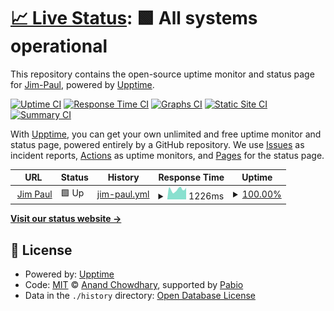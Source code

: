 # [📈 Live Status](https://Jim-Paul.github.io/Upptime-Status): <!--live status--> **🟩 All systems operational**

This repository contains the open-source uptime monitor and status page for [Jim-Paul](https://Jim-Paul.github.io/Upptime-Status), powered by [Upptime](https://github.com/upptime/upptime).

[![Uptime CI](https://github.com/Jim-Paul/Upptime-Status/workflows/Uptime%20CI/badge.svg)](https://github.com/Jim-Paul/Upptime-Status/actions?query=workflow%3A%22Uptime+CI%22)
[![Response Time CI](https://github.com/Jim-Paul/Upptime-Status/workflows/Response%20Time%20CI/badge.svg)](https://github.com/Jim-Paul/Upptime-Status/actions?query=workflow%3A%22Response+Time+CI%22)
[![Graphs CI](https://github.com/Jim-Paul/Upptime-Status/workflows/Graphs%20CI/badge.svg)](https://github.com/Jim-Paul/Upptime-Status/actions?query=workflow%3A%22Graphs+CI%22)
[![Static Site CI](https://github.com/Jim-Paul/Upptime-Status/workflows/Static%20Site%20CI/badge.svg)](https://github.com/Jim-Paul/Upptime-Status/actions?query=workflow%3A%22Static+Site+CI%22)
[![Summary CI](https://github.com/Jim-Paul/Upptime-Status/workflows/Summary%20CI/badge.svg)](https://github.com/Jim-Paul/Upptime-Status/actions?query=workflow%3A%22Summary+CI%22)

With [Upptime](https://upptime.js.org), you can get your own unlimited and free uptime monitor and status page, powered entirely by a GitHub repository. We use [Issues](https://github.com/Jim-Paul/Upptime-Status/issues) as incident reports, [Actions](https://github.com/Jim-Paul/Upptime-Status/actions) as uptime monitors, and [Pages](https://Jim-Paul.github.io/Upptime-Status) for the status page.

<!--start: status pages-->
<!-- This summary is generated by Upptime (https://github.com/upptime/upptime) -->
<!-- Do not edit this manually, your changes will be overwritten -->
<!-- prettier-ignore -->
| URL | Status | History | Response Time | Uptime |
| --- | ------ | ------- | ------------- | ------ |
| <img alt="" src="https://icons.duckduckgo.com/ip3/jimpaul.ng.ico" height="13"> [Jim Paul](https://jimpaul.ng) | 🟩 Up | [jim-paul.yml](https://github.com/Jim-Paul/Upptime-Status/commits/HEAD/history/jim-paul.yml) | <details><summary><img alt="Response time graph" src="./graphs/jim-paul/response-time-week.png" height="20"> 1226ms</summary><br><a href="https://Jim-Paul.github.io/Upptime-Status/history/jim-paul"><img alt="Response time 1226" src="https://img.shields.io/endpoint?url=https%3A%2F%2Fraw.githubusercontent.com%2FJim-Paul%2FUpptime-Status%2FHEAD%2Fapi%2Fjim-paul%2Fresponse-time.json"></a><br><a href="https://Jim-Paul.github.io/Upptime-Status/history/jim-paul"><img alt="24-hour response time 1190" src="https://img.shields.io/endpoint?url=https%3A%2F%2Fraw.githubusercontent.com%2FJim-Paul%2FUpptime-Status%2FHEAD%2Fapi%2Fjim-paul%2Fresponse-time-day.json"></a><br><a href="https://Jim-Paul.github.io/Upptime-Status/history/jim-paul"><img alt="7-day response time 1226" src="https://img.shields.io/endpoint?url=https%3A%2F%2Fraw.githubusercontent.com%2FJim-Paul%2FUpptime-Status%2FHEAD%2Fapi%2Fjim-paul%2Fresponse-time-week.json"></a><br><a href="https://Jim-Paul.github.io/Upptime-Status/history/jim-paul"><img alt="30-day response time 1226" src="https://img.shields.io/endpoint?url=https%3A%2F%2Fraw.githubusercontent.com%2FJim-Paul%2FUpptime-Status%2FHEAD%2Fapi%2Fjim-paul%2Fresponse-time-month.json"></a><br><a href="https://Jim-Paul.github.io/Upptime-Status/history/jim-paul"><img alt="1-year response time 1226" src="https://img.shields.io/endpoint?url=https%3A%2F%2Fraw.githubusercontent.com%2FJim-Paul%2FUpptime-Status%2FHEAD%2Fapi%2Fjim-paul%2Fresponse-time-year.json"></a></details> | <details><summary><a href="https://Jim-Paul.github.io/Upptime-Status/history/jim-paul">100.00%</a></summary><a href="https://Jim-Paul.github.io/Upptime-Status/history/jim-paul"><img alt="All-time uptime 100.00%" src="https://img.shields.io/endpoint?url=https%3A%2F%2Fraw.githubusercontent.com%2FJim-Paul%2FUpptime-Status%2FHEAD%2Fapi%2Fjim-paul%2Fuptime.json"></a><br><a href="https://Jim-Paul.github.io/Upptime-Status/history/jim-paul"><img alt="24-hour uptime 100.00%" src="https://img.shields.io/endpoint?url=https%3A%2F%2Fraw.githubusercontent.com%2FJim-Paul%2FUpptime-Status%2FHEAD%2Fapi%2Fjim-paul%2Fuptime-day.json"></a><br><a href="https://Jim-Paul.github.io/Upptime-Status/history/jim-paul"><img alt="7-day uptime 100.00%" src="https://img.shields.io/endpoint?url=https%3A%2F%2Fraw.githubusercontent.com%2FJim-Paul%2FUpptime-Status%2FHEAD%2Fapi%2Fjim-paul%2Fuptime-week.json"></a><br><a href="https://Jim-Paul.github.io/Upptime-Status/history/jim-paul"><img alt="30-day uptime 100.00%" src="https://img.shields.io/endpoint?url=https%3A%2F%2Fraw.githubusercontent.com%2FJim-Paul%2FUpptime-Status%2FHEAD%2Fapi%2Fjim-paul%2Fuptime-month.json"></a><br><a href="https://Jim-Paul.github.io/Upptime-Status/history/jim-paul"><img alt="1-year uptime 100.00%" src="https://img.shields.io/endpoint?url=https%3A%2F%2Fraw.githubusercontent.com%2FJim-Paul%2FUpptime-Status%2FHEAD%2Fapi%2Fjim-paul%2Fuptime-year.json"></a></details>

<!--end: status pages-->

[**Visit our status website →**](https://Jim-Paul.github.io/Upptime-Status)

## 📄 License

- Powered by: [Upptime](https://github.com/upptime/upptime)
- Code: [MIT](./LICENSE) © [Anand Chowdhary](https://anandchowdhary.com), supported by [Pabio](https://pabio.com)
- Data in the `./history` directory: [Open Database License](https://opendatacommons.org/licenses/odbl/1-0/)
